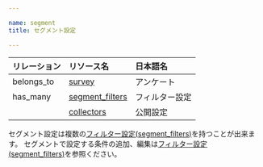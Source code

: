 ```yaml
---

name: segment
title: セグメント設定

---
```


|リレーション|リソース名|日本語名|
|:---|:---|:---|
|belongs_to|[survey](#survey)|アンケート|
|has_many|[segment_filters](#segment_filter)|フィルター設定|
||[collectors](#collector)|公開設定|

セグメント設定は複数の[フィルター設定(segment_filters)](#segment_filter)を持つことが出来ます。
セグメントで設定する条件の追加、編集は[フィルター設定(segment_filters)](#segment_filter)を参照ください。